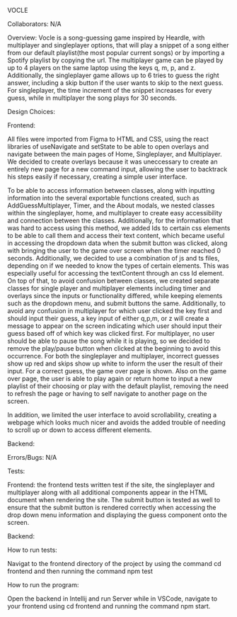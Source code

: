 VOCLE

Collaborators: N/A

Overview: Vocle is a song-guessing game inspired by Heardle, with multiplayer and singleplayer options, that will play a snippet of a song either from our default playlist(the most popular current songs) or by importing a Spotify playlist by copying the url. The multiplayer game can be played by up to 4 players on the same laptop using the keys q, m, p, and z. Additionally, the singleplayer game allows up to 6 tries to guess the right answer, including a skip button if the user wants to skip to the next guess. For singleplayer, the time increment of the snippet increases for every guess, while in multiplayer the song plays for 30 seconds. 

Design Choices:

Frontend:

All files were imported from Figma to HTML and CSS, using the react libraries of useNavigate and setState to be able to open overlays and navigate between the main pages of Home, Singleplayer, and Multiplayer. We decided to create overlays because it was uneccessary to create an entirely new page for a new command input, allowing the user to backtrack his steps easily if necessary, creating a simple user interface. 

To be able to access information between classes, along with inputting information into the several exportable functions created, such as AddGuessMultiplayer, Timer, and the About modals, we nested classes within the singleplayer, home, and multiplayer to create easy accessibility and connection between the classes. Additionally, for the information that was hard to access using this method, we added Ids to certain css elements to be able to call them and access their text content, which became useful in accessing the dropdown data when the submit button was clicked, along with bringing the user to the game over screen when the timer reached 0 seconds. Additionally, we decided to use a combination of js and ts files, depending on if we needed to know the types of certain elements. This was especially useful for accessing the textContent through an css Id element. On top of that, to avoid confusion between classes, we created separate classes for single player and multiplayer elements including timer and overlays since the inputs or functionality differed, while keeping elements such as the dropdown menu, and submit buttons the same. Additionally, to avoid any confusion in multiplayer for which user clicked the key first and should input their guess, a key input of either q,p,m, or z will create a message to appear on the screen indicating which user should input their guess based off of which key was clicked first. For multiplayer, no user should be able to pause the song while it is playing, so we decided to remove the play/pause button when clicked at the beginning to avoid this occurrence. For both the singleplayer and multiplayer, incorrect guesses show up red and skips show up white to inform the user the result of their input. For a correct guess, the game over page is shown. Also on the game over page, the user is able to play again or return home to input a new playlist of their choosing or play with the default playlist, removing the need to refresh the page or having to self navigate to another page on the screen. 

In addition, we limited the user interface to avoid scrollability, creating a webpage which looks much nicer and avoids the added trouble of needing to scroll up or down to access different elements.

Backend:



Errors/Bugs: N/A


Tests:

Frontend: the frontend tests written test if the site, the singleplayer and multiplayer along with all additional components appear in the HTML document when rendering the site. The submit button is tested as well to ensure that the submit button is rendered correctly when accessing the drop down menu information and displaying the guess component onto the screen.

Backend:


How to run tests:

Navigat to the frontend directory of the project by using the command cd frontend and then running the command npm test

How to run the program:

Open the backend in Intellij and run Server while in VSCode, navigate to your frontend using cd frontend and running the command npm start. 


